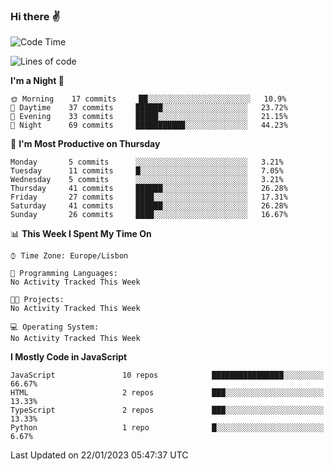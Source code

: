 ### Hi there :v:

<!--
**eusebioaddsilva/eusebioaddsilva** is a ✨ _special_ ✨ repository because its `README.md` (this file) appears on your GitHub profile.

<!--START_SECTION:waka-->
![Code Time](http://img.shields.io/badge/Code%20Time-35%20hrs%2012%20mins-blue)

![Lines of code](https://img.shields.io/badge/From%20Hello%20World%20I%27ve%20Written-658%20Thousand%20lines%20of%20code-blue)

**I'm a Night 🦉** 

```text
🌞 Morning    17 commits     ██░░░░░░░░░░░░░░░░░░░░░░░   10.9% 
🌆 Daytime    37 commits     ██████░░░░░░░░░░░░░░░░░░░   23.72% 
🌃 Evening    33 commits     █████░░░░░░░░░░░░░░░░░░░░   21.15% 
🌙 Night      69 commits     ███████████░░░░░░░░░░░░░░   44.23%

```
📅 **I'm Most Productive on Thursday** 

```text
Monday       5 commits      ░░░░░░░░░░░░░░░░░░░░░░░░░   3.21% 
Tuesday      11 commits     █░░░░░░░░░░░░░░░░░░░░░░░░   7.05% 
Wednesday    5 commits      ░░░░░░░░░░░░░░░░░░░░░░░░░   3.21% 
Thursday     41 commits     ██████░░░░░░░░░░░░░░░░░░░   26.28% 
Friday       27 commits     ████░░░░░░░░░░░░░░░░░░░░░   17.31% 
Saturday     41 commits     ██████░░░░░░░░░░░░░░░░░░░   26.28% 
Sunday       26 commits     ████░░░░░░░░░░░░░░░░░░░░░   16.67%

```


📊 **This Week I Spent My Time On** 

```text
⌚︎ Time Zone: Europe/Lisbon

💬 Programming Languages: 
No Activity Tracked This Week

🐱‍💻 Projects: 
No Activity Tracked This Week

💻 Operating System: 
No Activity Tracked This Week

```

**I Mostly Code in JavaScript** 

```text
JavaScript               10 repos            ████████████████░░░░░░░░░   66.67% 
HTML                     2 repos             ███░░░░░░░░░░░░░░░░░░░░░░   13.33% 
TypeScript               2 repos             ███░░░░░░░░░░░░░░░░░░░░░░   13.33% 
Python                   1 repo              █░░░░░░░░░░░░░░░░░░░░░░░░   6.67%

```



 Last Updated on 22/01/2023 05:47:37 UTC
<!--END_SECTION:waka-->
